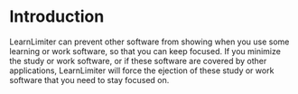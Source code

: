 # Introduction
LearnLimiter can prevent other software from showing when you use some learning or work software, so that you can keep focused. If you minimize the study or work software, or if these software are covered by other applications, LearnLimiter will force the ejection of these study or work software that you need to stay focused on.